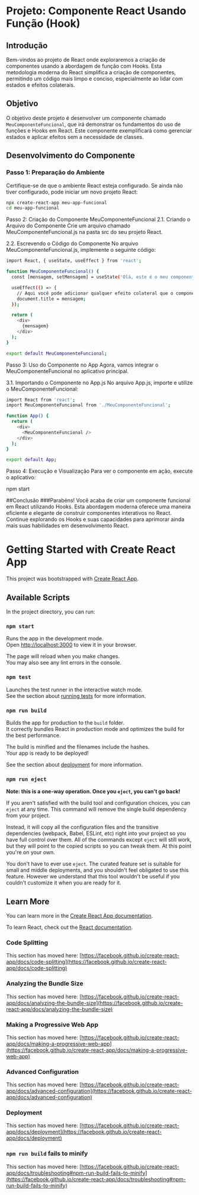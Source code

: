 
# Projeto: Componente React Usando Função (Hook)

## Introdução

Bem-vindos ao projeto de React onde exploraremos a criação de componentes usando a abordagem de função com Hooks. Esta metodologia moderna do React simplifica a criação de componentes, permitindo um código mais limpo e conciso, especialmente ao lidar com estados e efeitos colaterais.

## Objetivo

O objetivo deste projeto é desenvolver um componente chamado `MeuComponenteFuncional`, que irá demonstrar os fundamentos do uso de funções e Hooks em React. Este componente exemplificará como gerenciar estados e aplicar efeitos sem a necessidade de classes.

## Desenvolvimento do Componente

### Passo 1: Preparação do Ambiente

Certifique-se de que o ambiente React esteja configurado. Se ainda não tiver configurado, pode iniciar um novo projeto React:

```bash
npx create-react-app meu-app-funcional
cd meu-app-funcional
```

Passo 2: Criação do Componente MeuComponenteFuncional
2.1. Criando o Arquivo do Componente
Crie um arquivo chamado MeuComponenteFuncional.js na pasta src do seu projeto React.

2.2. Escrevendo o Código do Componente
No arquivo MeuComponenteFuncional.js, implemente o seguinte código:
```bash
import React, { useState, useEffect } from 'react';

function MeuComponenteFuncional() {
  const [mensagem, setMensagem] = useState('Olá, este é o meu componente funcional!');

  useEffect(() => {
    // Aqui você pode adicionar qualquer efeito colateral que o componente deva executar
    document.title = mensagem;
  });

  return (
    <div>
      {mensagem}
    </div>
  );
}

export default MeuComponenteFuncional;
```
Passo 3: Uso do Componente no App
Agora, vamos integrar o MeuComponenteFuncional no aplicativo principal.

3.1. Importando o Componente no App.js
No arquivo App.js, importe e utilize o MeuComponenteFuncional:
```bash
import React from 'react';
import MeuComponenteFuncional from './MeuComponenteFuncional';

function App() {
  return (
    <div>
      <MeuComponenteFuncional />
    </div>
  );
}

export default App;
```
Passo 4: Execução e Visualização
Para ver o componente em ação, execute o aplicativo:

npm start

##Conclusão
###Parabéns! Você acaba de criar um componente funcional em React utilizando Hooks. Esta abordagem moderna oferece uma maneira eficiente e elegante de construir componentes interativos no React. Continue explorando os Hooks e suas capacidades para aprimorar ainda mais suas habilidades em desenvolvimento React. 



# Getting Started with Create React App

This project was bootstrapped with [Create React App](https://github.com/facebook/create-react-app).

## Available Scripts

In the project directory, you can run:

### `npm start`

Runs the app in the development mode.\
Open [http://localhost:3000](http://localhost:3000) to view it in your browser.

The page will reload when you make changes.\
You may also see any lint errors in the console.

### `npm test`

Launches the test runner in the interactive watch mode.\
See the section about [running tests](https://facebook.github.io/create-react-app/docs/running-tests) for more information.

### `npm run build`

Builds the app for production to the `build` folder.\
It correctly bundles React in production mode and optimizes the build for the best performance.

The build is minified and the filenames include the hashes.\
Your app is ready to be deployed!

See the section about [deployment](https://facebook.github.io/create-react-app/docs/deployment) for more information.

### `npm run eject`

**Note: this is a one-way operation. Once you `eject`, you can't go back!**

If you aren't satisfied with the build tool and configuration choices, you can `eject` at any time. This command will remove the single build dependency from your project.

Instead, it will copy all the configuration files and the transitive dependencies (webpack, Babel, ESLint, etc) right into your project so you have full control over them. All of the commands except `eject` will still work, but they will point to the copied scripts so you can tweak them. At this point you're on your own.

You don't have to ever use `eject`. The curated feature set is suitable for small and middle deployments, and you shouldn't feel obligated to use this feature. However we understand that this tool wouldn't be useful if you couldn't customize it when you are ready for it.

## Learn More

You can learn more in the [Create React App documentation](https://facebook.github.io/create-react-app/docs/getting-started).

To learn React, check out the [React documentation](https://reactjs.org/).

### Code Splitting

This section has moved here: [https://facebook.github.io/create-react-app/docs/code-splitting](https://facebook.github.io/create-react-app/docs/code-splitting)

### Analyzing the Bundle Size

This section has moved here: [https://facebook.github.io/create-react-app/docs/analyzing-the-bundle-size](https://facebook.github.io/create-react-app/docs/analyzing-the-bundle-size)

### Making a Progressive Web App

This section has moved here: [https://facebook.github.io/create-react-app/docs/making-a-progressive-web-app](https://facebook.github.io/create-react-app/docs/making-a-progressive-web-app)

### Advanced Configuration

This section has moved here: [https://facebook.github.io/create-react-app/docs/advanced-configuration](https://facebook.github.io/create-react-app/docs/advanced-configuration)

### Deployment

This section has moved here: [https://facebook.github.io/create-react-app/docs/deployment](https://facebook.github.io/create-react-app/docs/deployment)

### `npm run build` fails to minify

This section has moved here: [https://facebook.github.io/create-react-app/docs/troubleshooting#npm-run-build-fails-to-minify](https://facebook.github.io/create-react-app/docs/troubleshooting#npm-run-build-fails-to-minify)

